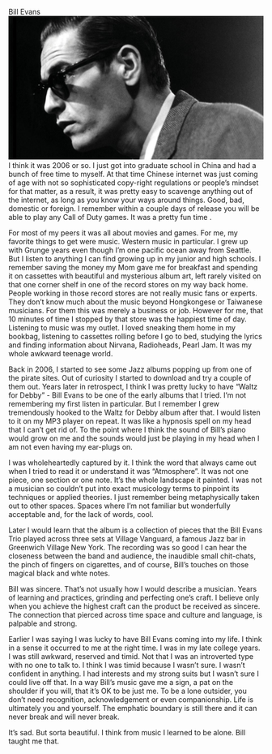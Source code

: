 Bill Evans
![bill_evans.jpg](/assets/bill_evans.jpg)
I think it was 2006 or so. I just got into graduate school in China and had a bunch of free time to myself. At that time Chinese internet was just coming of age with not so sophisticated copy-right regulations or people’s mindset for that matter, as a result, it was pretty easy to scavenge anything out of the internet, as long as you know your ways around things. Good, bad, domestic or foreign. I remember within a couple days of release you will be able to play any Call of Duty games. It was a pretty fun time . 

For most of my peers it was all about movies and games. For me, my favorite things to get were music. Western music in particular. I grew up with Grunge years even though I’m one pacific ocean away from Seattle. But I listen to anything I can find growing up in my junior and high schools. I remember saving the money my Mom gave me for breakfast and spending it on cassettes with beautiful and mysterious album art, left rarely visited on that one corner shelf in one of the record stores on my way back home. People working in those record stores are not really music fans or experts. They don’t know much about the music beyond Hongkongese or Taiwanese musicians. For them this was merely a business or job. However for me, that 10 minutes of time I stopped by that store was the happiest time of day. Listening to music was my outlet. I loved sneaking them home in my bookbag, listening to cassettes rolling before I go to bed, studying the lyrics and finding information about Nirvana, Radioheads, Pearl Jam. It was my whole awkward teenage world. 

Back in 2006, I started to see some Jazz albums popping up from one of the pirate sites. Out of curiosity I started to download and try a couple of them out. Years later in retrospect, I think I was pretty lucky to have “Waltz for Debby” - Bill Evans to be one of the early albums that I tried. I’m not remembering my first listen in particular. But I remember I grew tremendously hooked to the Waltz for Debby album after that. I would listen to it on my MP3 player on repeat. It was like a hypnosis spell on my head that I can’t get rid of. To the point where I think the sound of Bill’s piano would grow on me and the sounds would just be playing in my head when I am not even having my ear-plugs on. 

I was wholeheartedly captured by it. I think the word that always came out when I tried to read it or understand it was “Atmosphere”. It was not one piece, one section or one note. It’s the whole landscape it painted. I was not a musician so couldn’t put into exact musicology terms to pinpoint its techniques or applied theories. I just remember being metaphysically taken out to other spaces. Spaces where I’m not familiar but wonderfully acceptable and, for the lack of words, cool. 

Later I would learn that the album is a collection of pieces that the Bill Evans Trio played across three sets at Village Vanguard, a famous Jazz bar in Greenwich Village New York. The recording was so good I can hear the closeness between the band and audience, the inaudible small chit-chats, the pinch of fingers on cigarettes, and of course, Bill’s touches on those magical black and whte notes. 

Bill was sincere. That’s not usually how I would describe a musician. Years of learning and practices, grinding and perfecting one’s craft. I believe only when you achieve the highest craft can the product be received as sincere. The connection that pierced across time space and culture and language, is palpable and strong. 

Earlier I was saying I was lucky to have Bill Evans coming into my life. I think in a sense it occurred to me at the right time. I was in my late college years. I was still awkward, reserved and timid. Not that I was an introverted type with no one to talk to. I think I was timid because I wasn’t sure. I wasn’t confident in anything. I had interests and my strong suits but I wasn’t sure I could live off that. In a way Bill’s music gave me a sign, a pat on the shoulder if you will, that it’s OK to be just me. To be a lone outsider, you don’t need recognition, acknowledgement or even companionship. Life is ultimately you and yourself. The emphatic boundary is still there and it can never break and will never break. 

It’s sad. But sorta beautiful. I  think from music I learned to be alone. Bill taught me that.

